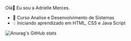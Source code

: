 Olá👋  Eu sou a Adrielle Merces.

- 🌱 Curso Analise e Desenvolvimento de Sistemas
-  💡 Iniciando aprendizado em HTML, CSS e Java Script 

![Anurag's GitHub stats](https://github-readme-stats.vercel.app/api?username=adriellemerces&show_icons=true&bg_color=00000000)
